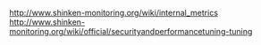 http://www.shinken-monitoring.org/wiki/internal_metrics
http://www.shinken-monitoring.org/wiki/official/securityandperformancetuning-tuning
